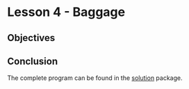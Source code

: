 # Lesson 4 - Baggage

## Objectives

## Conclusion

The complete program can be found in the [solution](./solution) package. 
